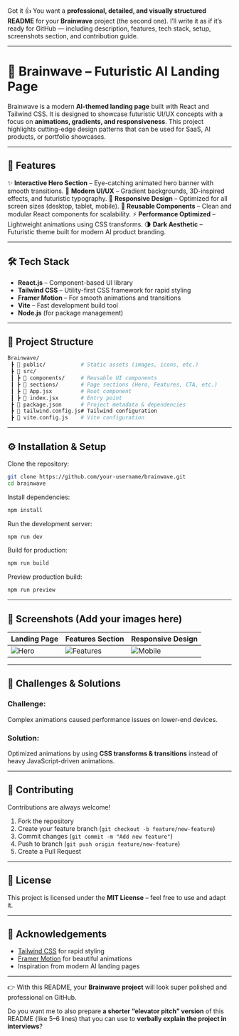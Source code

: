 Got it 👍 You want a **professional, detailed, and visually structured README** for your **Brainwave** project (the second one). I’ll write it as if it’s ready for GitHub — including description, features, tech stack, setup, screenshots section, and contribution guide.

---

# 🌌 Brainwave – Futuristic AI Landing Page

Brainwave is a modern **AI-themed landing page** built with React and Tailwind CSS.
It is designed to showcase futuristic UI/UX concepts with a focus on **animations, gradients, and responsiveness**.
This project highlights cutting-edge design patterns that can be used for SaaS, AI products, or portfolio showcases.

---

## 🚀 Features

✨ **Interactive Hero Section** – Eye-catching animated hero banner with smooth transitions.
🎨 **Modern UI/UX** – Gradient backgrounds, 3D-inspired effects, and futuristic typography.
📱 **Responsive Design** – Optimized for all screen sizes (desktop, tablet, mobile).
🧩 **Reusable Components** – Clean and modular React components for scalability.
⚡ **Performance Optimized** – Lightweight animations using CSS transforms.
🌗 **Dark Aesthetic** – Futuristic theme built for modern AI product branding.

---

## 🛠️ Tech Stack

* **React.js** – Component-based UI library
* **Tailwind CSS** – Utility-first CSS framework for rapid styling
* **Framer Motion** – For smooth animations and transitions
* **Vite** – Fast development build tool
* **Node.js** (for package management)

---

## 📂 Project Structure

```bash
Brainwave/
 ┣ 📂 public/           # Static assets (images, icons, etc.)
 ┣ 📂 src/
 ┃ ┣ 📂 components/     # Reusable UI components
 ┃ ┣ 📂 sections/       # Page sections (Hero, Features, CTA, etc.)
 ┃ ┣ 📜 App.jsx         # Root component
 ┃ ┣ 📜 index.jsx       # Entry point
 ┣ 📜 package.json      # Project metadata & dependencies
 ┣ 📜 tailwind.config.js# Tailwind configuration
 ┣ 📜 vite.config.js    # Vite configuration
```

---

## ⚙️ Installation & Setup

Clone the repository:

```bash
git clone https://github.com/your-username/brainwave.git
cd brainwave
```

Install dependencies:

```bash
npm install
```

Run the development server:

```bash
npm run dev
```

Build for production:

```bash
npm run build
```

Preview production build:

```bash
npm run preview
```

---

## 📸 Screenshots (Add your images here)

| Landing Page                    | Features Section                        | Responsive Design                   |
| ------------------------------- | --------------------------------------- | ----------------------------------- |
| ![Hero](./screenshots/hero.png) | ![Features](./screenshots/features.png) | ![Mobile](./screenshots/mobile.png) |

---

## 🧩 Challenges & Solutions

### Challenge:

Complex animations caused performance issues on lower-end devices.

### Solution:

Optimized animations by using **CSS transforms & transitions** instead of heavy JavaScript-driven animations.

---

## 🤝 Contributing

Contributions are always welcome!

1. Fork the repository
2. Create your feature branch (`git checkout -b feature/new-feature`)
3. Commit changes (`git commit -m "Add new feature"`)
4. Push to branch (`git push origin feature/new-feature`)
5. Create a Pull Request

---

## 📜 License

This project is licensed under the **MIT License** – feel free to use and adapt it.

---

## 🙌 Acknowledgements

* [Tailwind CSS](https://tailwindcss.com/) for rapid styling
* [Framer Motion](https://www.framer.com/motion/) for beautiful animations
* Inspiration from modern AI landing pages

---

👉 With this README, your **Brainwave project** will look super polished and professional on GitHub.

Do you want me to also prepare **a shorter “elevator pitch” version** of this README (like 5–6 lines) that you can use to **verbally explain the project in interviews**?
